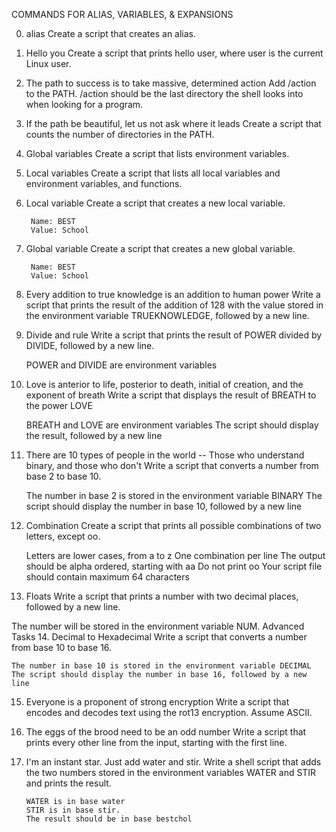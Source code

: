 COMMANDS FOR ALIAS, VARIABLES, & EXPANSIONS

0. alias
Create a script that creates an alias.
1. Hello you
Create a script that prints hello user, where user is the current Linux user.
2. The path to success is to take massive, determined action
Add /action to the PATH. /action should be the last directory the shell looks into when looking for a program.
3. If the path be beautiful, let us not ask where it leads
Create a script that counts the number of directories in the PATH.
4. Global variables
Create a script that lists environment variables.
5. Local variables
Create a script that lists all local variables and environment variables, and functions.
6. Local variable
Create a script that creates a new local variable.

        Name: BEST
        Value: School
7. Global variable
    Create a script that creates a new global variable.

        Name: BEST
        Value: School
8. Every addition to true knowledge is an addition to human power
Write a script that prints the result of the addition of 128 with the value stored in the environment variable TRUEKNOWLEDGE, followed by a new line.
9. Divide and rule
Write a script that prints the result of POWER divided by DIVIDE, followed by a new line.

    POWER and DIVIDE are environment variables
10. Love is anterior to life, posterior to death, initial of creation, and the exponent of breath
Write a script that displays the result of BREATH to the power LOVE

    BREATH and LOVE are environment variables
    The script should display the result, followed by a new line
11. There are 10 types of people in the world -- Those who understand binary, and those who don't
Write a script that converts a number from base 2 to base 10.

    The number in base 2 is stored in the environment variable BINARY
    The script should display the number in base 10, followed by a new line
12. Combination
Create a script that prints all possible combinations of two letters, except oo.

    Letters are lower cases, from a to z
    One combination per line
    The output should be alpha ordered, starting with aa
    Do not print oo
    Your script file should contain maximum 64 characters
13. Floats
Write a script that prints a number with two decimal places, followed by a new line.

The number will be stored in the environment variable NUM.
Advanced Tasks
14. Decimal to Hexadecimal
Write a script that converts a number from base 10 to base 16.

    The number in base 10 is stored in the environment variable DECIMAL
    The script should display the number in base 16, followed by a new line
15. Everyone is a proponent of strong encryption
Write a script that encodes and decodes text using the rot13 encryption. Assume ASCII.
16. The eggs of the brood need to be an odd number 
Write a script that prints every other line from the input, starting with the first line.
17. I'm an instant star. Just add water and stir. 
Write a shell script that adds the two numbers stored in the environment variables WATER and STIR and prints the result.

        WATER is in base water
        STIR is in base stir.
        The result should be in base bestchol
